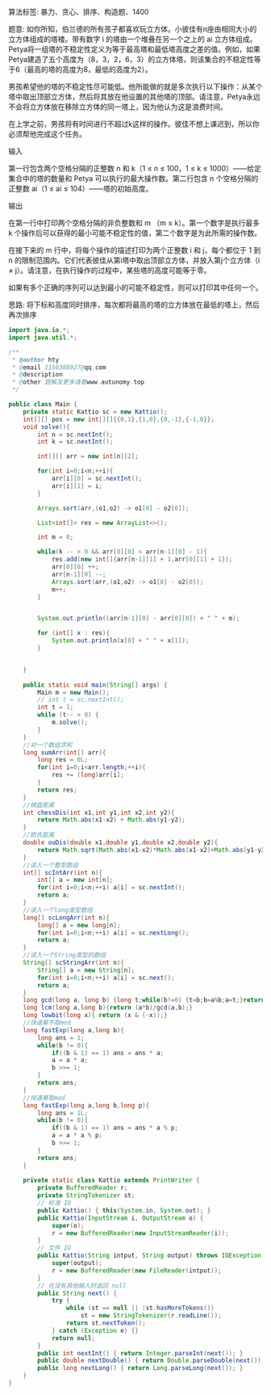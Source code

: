 算法标签: 暴力、贪心、排序、构造题、1400

题意:
如你所知，伯兰德的所有孩子都喜欢玩立方体。小彼佳有n座由相同大小的立方体组成的塔楼。带有数字 i 的塔由一个堆叠在另一个之上的 ai 立方体组成。Petya将一组塔的不稳定性定义为等于最高塔和最低塔高度之差的值。例如，如果Petya建造了五个高度为（8，3，2，6，3）的立方体塔，则该集合的不稳定性等于6（最高的塔的高度为8，最低的高度为2）。

男孩希望他的塔的不稳定性尽可能低。他所能做的就是多次执行以下操作：从某个塔中取出顶部立方体，然后将其放在他设置的其他塔的顶部。请注意，Petya永远不会将立方体放在移除立方体的同一塔上，因为他认为这是浪费时间。

在上学之前，男孩将有时间进行不超过k这样的操作。彼佳不想上课迟到，所以你必须帮他完成这个任务。

输入

第一行包含两个空格分隔的正整数 n 和 k（1 ≤ n ≤ 100，1 ≤ k ≤ 1000）——给定集合中的塔的数量和 Petya 可以执行的最大操作数。第二行包含 n 个空格分隔的正整数 ai（1 ≤ ai ≤ 104）——塔的初始高度。

输出

在第一行中打印两个空格分隔的非负整数和 m （m ≤ k）。第一个数字是执行最多 k 个操作后可以获得的最小可能不稳定性的值，第二个数字是为此所需的操作数。

在接下来的 m 行中，将每个操作的描述打印为两个正整数 i 和 j，每个都位于 1 到 n 的限制范围内。它们代表彼佳从第i塔中取出顶部立方体，并放入第j个立方体（i ≠ j）。请注意，在执行操作的过程中，某些塔的高度可能等于零。

如果有多个正确的序列可以达到最小的可能不稳定性，则可以打印其中任何一个。

思路:
将下标和高度同时排序，每次都将最高的塔的立方体放在最低的塔上，然后再次排序


```java
import java.io.*;
import java.util.*;

/**
 * @author hty
 * @email 1156388927@qq.com
 * @description
 * @other 题解及更多请看www.autunomy.top
 */

public class Main {
    private static Kattio sc = new Kattio();
    int[][] pos = new int[][]{{0,1},{1,0},{0,-1},{-1,0}};
    void solve(){
        int n = sc.nextInt();
        int k = sc.nextInt();

        int[][] arr = new int[n][2];

        for(int i=0;i<n;++i){
            arr[i][0] = sc.nextInt();
            arr[i][1] = i;
        }

        Arrays.sort(arr,(o1,o2) -> o1[0] - o2[0]);

        List<int[]> res = new ArrayList<>();

        int m = 0;

        while(k -- > 0 && arr[0][0] < arr[n-1][0] - 1){
            res.add(new int[]{arr[n-1][1] + 1,arr[0][1] + 1});
            arr[0][0] ++;
            arr[n-1][0] --;
            Arrays.sort(arr,(o1,o2) -> o1[0] - o2[0]);
            m++;
        }


        System.out.println((arr[n-1][0] - arr[0][0]) + " " + m);

        for (int[] x : res){
            System.out.println(x[0] + " " + x[1]);
        }


    }
    
    public static void main(String[] args) {
        Main m = new Main();
        // int t = sc.nextInt();
        int t = 1;
        while (t-- > 0) {
            m.solve();
        }
    }
    //对一个数组求和
    long sumArr(int[] arr){
        long res = 0L;
        for(int i=0;i<arr.length;++i){
            res += (long)arr[i];
        }
        return res;
    }
    //棋盘距离
    int chessDis(int x1,int y1,int x2,int y2){
        return Math.abs(x1-x2) + Math.abs(y1-y2);
    }
    //欧氏距离
    double ouDis(double x1,double y1,double x2,double y2){
        return Math.sqrt(Math.abs(x1-x2)*Math.abs(x1-x2)+Math.abs(y1-y2)*Math.abs(y1-y2));
    }    
    //读入一个整型数组
    int[] scIntArr(int n){
        int[] a = new int[n];
        for(int i=0;i<n;++i) a[i] = sc.nextInt();
        return a;
    }
    //读入一个long类型数组
    long[] scLongArr(int n){
        long[] a = new long[n];
        for(int i=0;i<n;++i) a[i] = sc.nextLong();
        return a;
    }
    //读入一个String类型的数组
    String[] scStringArr(int n){
        String[] a = new String[n];
        for(int i=0;i<n;++i) a[i] = sc.next();
        return a;
    }
    long gcd(long a, long b) {long t;while(b!=0) {t=b;b=a%b;a=t;}return a;}
    long lcm(long a,long b){return (a*b)/gcd(a,b);}
    long lowbit(long x){ return (x & (-x));}
    //快速幂不取mod
    long fastExp(long a,long b){
        long ans = 1;
        while(b != 0){
            if((b & 1) == 1) ans = ans * a;
            a = a * a;
            b >>= 1;
        }
        return ans;
    }   
    //快速幂取mod
    long fastExp(long a,long b,long p){
        long ans = 1L;
        while(b != 0){
            if((b & 1) == 1) ans = ans * a % p;
            a = a * a % p;
            b >>= 1;
        }
        return ans;
    }    
    
    private static class Kattio extends PrintWriter {
        private BufferedReader r;
        private StringTokenizer st;
        // 标准 IO
        public Kattio() { this(System.in, System.out); }
        public Kattio(InputStream i, OutputStream o) {
            super(o);
            r = new BufferedReader(new InputStreamReader(i));
        }
        // 文件 IO
        public Kattio(String intput, String output) throws IOException {
            super(output);
            r = new BufferedReader(new FileReader(intput));
        }
        // 在没有其他输入时返回 null
        public String next() {
            try {
                while (st == null || !st.hasMoreTokens())
                    st = new StringTokenizer(r.readLine());
                return st.nextToken();
            } catch (Exception e) {}
            return null;
        }
        public int nextInt() { return Integer.parseInt(next()); }
        public double nextDouble() { return Double.parseDouble(next()); }
        public long nextLong() { return Long.parseLong(next()); }
    }
}
```